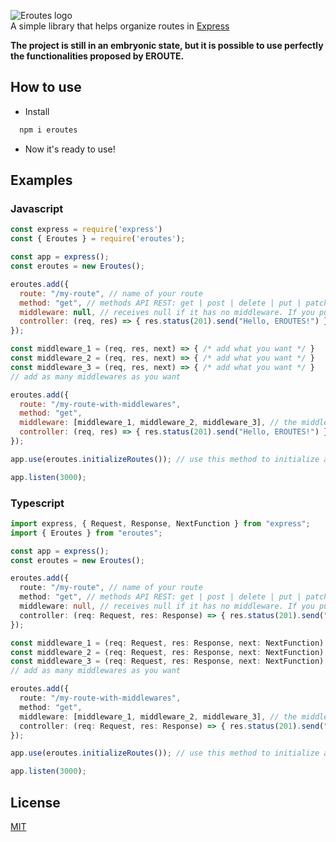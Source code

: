 ![Eroutes logo](https://media.discordapp.net/attachments/971787111470596136/1125580052197810256/eroutes_logo.png)
<br>
A simple library that helps organize routes in [Express](https://expressjs.com)

 **The project is still in an embryonic state, but it is possible to use perfectly the functionalities proposed by EROUTE.**

## How to use
* Install
```bash
  npm i eroutes
```
* Now it's ready to use!

## Examples

### Javascript
```javascript
const express = require('express')
const { Eroutes } = require('eroutes');

const app = express();
const eroutes = new Eroutes();

eroutes.add({
  route: "/my-route", // name of your route
  method: "get", // methods API REST: get | post | delete | put | patch
  middleware: null, // receives null if it has no middleware. If you put middlewares have a look at the next route
  controller: (req, res) => { res.status(201).send("Hello, EROUTES!") } // Add a function that will play the role of the controller
});

const middleware_1 = (req, res, next) => { /* add what you want */ }
const middleware_2 = (req, res, next) => { /* add what you want */ }
const middleware_3 = (req, res, next) => { /* add what you want */ }
// add as many middlewares as you want

eroutes.add({
  route: "/my-route-with-middlewares", 
  method: "get",
  middleware: [middleware_1, middleware_2, middleware_3], // the middlewares will be inside the array
  controller: (req, res) => { res.status(201).send("Hello, EROUTES!") }
});

app.use(eroutes.initializeRoutes()); // use this method to initialize all functions and you're done!

app.listen(3000);
```

### Typescript

```typescript
import express, { Request, Response, NextFunction } from "express";
import { Eroutes } from "eroutes";

const app = express();
const eroutes = new Eroutes();

eroutes.add({
  route: "/my-route", // name of your route
  method: "get", // methods API REST: get | post | delete | put | patch
  middleware: null, // receives null if it has no middleware. If you put middlewares have a look at the next route
  controller: (req: Request, res: Response) => { res.status(201).send("Hello, EROUTES!") } // Add a function that will play the role of the controller
});

const middleware_1 = (req: Request, res: Response, next: NextFunction) => { /* add what you want */ }
const middleware_2 = (req: Request, res: Response, next: NextFunction) => { /* add what you want */ }
const middleware_3 = (req: Request, res: Response, next: NextFunction) => { /* add what you want */ }
// add as many middlewares as you want

eroutes.add({
  route: "/my-route-with-middlewares", 
  method: "get",
  middleware: [middleware_1, middleware_2, middleware_3], // the middlewares will be inside the array
  controller: (req: Request, res: Response) => { res.status(201).send("Hello, EROUTES!") }
});

app.use(eroutes.initializeRoutes()); // use this method to initialize all functions and you're done!

app.listen(3000);
```

## License
[MIT](https://github.com/pyurips/eroutes/blob/main/LICENSE)
